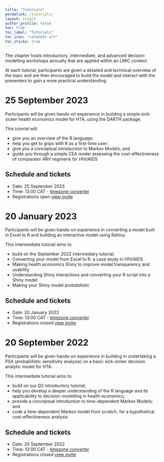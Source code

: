```yaml
---
title: "Tutorials"
permalink: /tutorials/
layout: single
author_profile: false
toc: true
toc_label: "Tutorials"
toc_icon: "calendar-alt"
toc_sticky: true
---
```


The chapter hosts introductory, intermediate, and advanced decision modelling workshops annually that are applied within an LMIC context. 

At each tutorial, participants are given a detailed and technical overview of the topic and are then encouraged to build the model and interact with the presenters to gain a more practical understanding.


# 25 September 2023
Participants will be given hands-on experience in building a simple sick-sicker health economics model for HTA, using the DARTH package. 

This tutorial will:
- give you an overview of the R language;
- help you get to grips with R as a first-time user;
- give you a conceptual introduction to Markov Models; and
- guide you through a simple CEA  model assessing the cost-effectiveness of comparator ARV regimens for HIV/AIDS 

## Schedule and tickets
- Date: 25 September 2023
- Time: 13:00 CAT - [timezone converter](https://dateful.com/time-zone-converter)
- Registrations open [view invite](https://www.eventbrite.com/e/introduction-to-r-for-hta-modelling-tickets-713568642017?aff=oddtdtcreator)


# 20 January 2023
Participants will be given hands-on experience in converting a model built in Excel to R and building an interactive model using Rshiny. 

This intermediate tutorial aims to:
- build on the September 2022 intermediary tutorial;
- Converting your model from Excel to R: a case study in HIV/AIDS
- Making health economics Shiny to improve model transparency and usability
- Understanding Shiny interactions and converting your R script into a Shiny model
- Making your Shiny model probabilistic

## Schedule and tickets
- Date: 20 January 2023
- Time: 13:00 CAT - [timezone converter](https://dateful.com/time-zone-converter)
- Registrations closed [view invite](https://www.eventbrite.co.uk/e/intermediate-r-for-hta-modelling-tickets-400785168227)


# 20 September 2022
Participants will be given hands-on experience in building in undertaking a PSA (probabilistic sensitivity analysis) on a basic sick-sicker decision analytic model for HTA. 

This intermediate tutorial aims to:
- build on our Q2 introductory tutorial;
- help you develop a deeper understanding of the R language and its applicability to decision-modelling in health economics;
- provide a conceptual introduction to time-dependent Markov Models; and
- code a time-dependent Markov model from scratch, for a hypothetical cost-effectiveness analysis.

## Schedule and tickets
- Date: 20 September 2022
- Time: 13:00 CAT - [timezone converter](https://dateful.com/time-zone-converter)
- Registrations closed [view invite](https://www.eventbrite.co.uk/e/intermediate-r-for-hta-modelling-tickets-400785168227)
